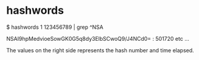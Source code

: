 # hashwords

$ hashwords 1 123456789 | grep ^NSA

NSAI9hpMedvioeSowGK0G5q8dy3ElbSCwoQ9/J4NCd0= : 501720
etc ...

The values on the right side represents the hash number and time elapsed.

